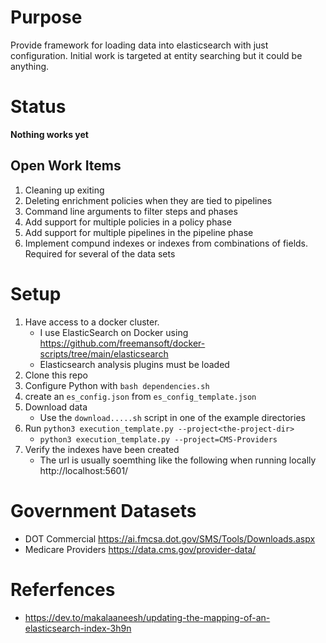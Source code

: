 # Purpose
Provide framework for loading data into elasticsearch with just configuration.  Initial work is targeted at entity searching but it could be anything.

# Status
**Nothing works yet**

## Open Work Items
1. Cleaning up exiting
1. Deleting enrichment policies when they are tied to pipelines
1. Command line arguments to filter steps and phases
1. Add support for multiple policies in a policy phase
1. Add support for multiple pipelines in the pipeline phase
1. Implement compund indexes or indexes from combinations of fields.  Required for several of the data sets

# Setup
1. Have access to a docker cluster.
    * I use ElasticSearch on Docker using https://github.com/freemansoft/docker-scripts/tree/main/elasticsearch
    * Elasticsearch analysis plugins must be loaded
1. Clone this repo
1. Configure Python with `bash dependencies.sh`
1. create an `es_config.json` from `es_config_template.json`
1. Download data
    * Use the `download.....sh` script in one of the example directories
1. Run `python3 execution_template.py --project<the-project-dir>`
    * `python3 execution_template.py --project=CMS-Providers`
1. Verify the indexes have been created
    * The url is usually soemthing like the following when running locally http://localhost:5601/


# Government Datasets

* DOT Commercial https://ai.fmcsa.dot.gov/SMS/Tools/Downloads.aspx
* Medicare Providers https://data.cms.gov/provider-data/

# Referfences
* https://dev.to/makalaaneesh/updating-the-mapping-of-an-elasticsearch-index-3h9n